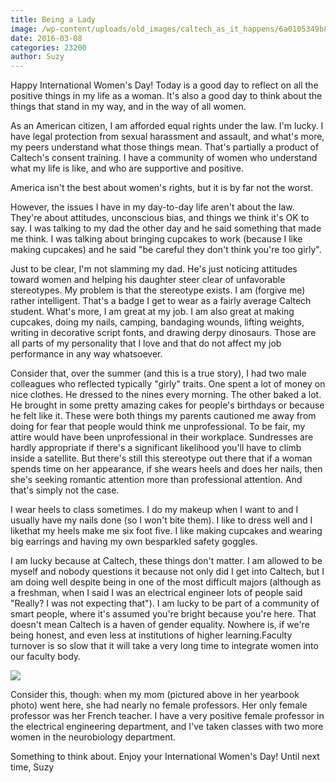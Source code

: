 ```yaml
---
title: Being a Lady
image: /wp-content/uploads/old_images/caltech_as_it_happens/6a0105349b8251970b01b7c820d5d5970b.jpg
date: 2016-03-08
categories: 23200
author: Suzy
---
```


Happy International Women's Day!
Today is a good day to reflect on all the positive things in my life as a woman. It's also a good day to think about the things that stand in my way, and in the way of all women.

As an American citizen, I am afforded equal rights under the law. I'm lucky. I have legal protection from sexual harassment and assault, and what's more, my peers understand what those things mean. That's partially a product of Caltech's consent training. I have a community of women who understand what my life is like, and who are supportive and positive.

America isn't the best about women's rights, but it is by far not the worst.

However, the issues I have in my day-to-day life aren't about the law. They're about attitudes, unconscious bias, and things we think it's OK to say. I was talking to my dad the other day and he said something that made me think. I was talking about bringing cupcakes to work (because I like making cupcakes) and he said "be careful they don't think you're too girly".

Just to be clear, I'm not slamming my dad. He's just noticing attitudes toward women and helping his daughter steer clear of unfavorable stereotypes. My problem is that the stereotype exists. I am (forgive me) rather intelligent. That's a badge I get to wear as a fairly average Caltech student. What's more, I am great at my job. I am also great at making cupcakes, doing my nails, camping, bandaging wounds, lifting weights, writing in decorative script fonts, and drawing derpy dinosaurs. Those are all parts of my personality that I love and that do not affect my job performance in any way whatsoever.

Consider that, over the summer (and this is a true story), I had two male colleagues who reflected typically "girly" traits. One spent a lot of money on nice clothes. He dressed to the nines every morning. The other baked a lot. He brought in some pretty amazing cakes for people's birthdays or because he felt like it. These were both things my parents cautioned me away from doing for fear that people would think me unprofessional. To be fair, my attire would have been unprofessional in their workplace. Sundresses are hardly appropriate if there's a significant likelihood you'll have to climb inside a satellite. But there's still this stereotype out there that if a woman spends time on her appearance, if she wears heels and does her nails, then she's seeking romantic attention more than professional attention. And that's simply not the case.

I wear heels to class sometimes. I do my makeup when I want to and I usually have my nails done (so I won't bite them). I like to dress well and I likethat my heels make me six foot five. I like making cupcakes and wearing big earrings and having my own besparkled safety goggles.

I am lucky because at Caltech, these things don't matter. I am allowed to be myself and nobody questions it because not only did I get into Caltech, but I am doing well despite being in one of the most difficult majors (although as a freshman, when I said I was an electrical engineer lots of people said "Really? I was not expecting that"). I am lucky to be part of a community of smart people, where it's assumed you're bright because you're here. That doesn't mean Caltech is a haven of gender equality. Nowhere is, if we're being honest, and even less at institutions of higher learning.Faculty turnover is so slow that it will take a very long time to integrate women into our faculty body.


![](/old_images/caltech_as_it_happens/6a0105349b8251970b01b8d1ab3156970c.png)

Consider this, though: when my mom (pictured above in her yearbook photo) went here, she had nearly no female professors. Her only female professor was her French teacher. I have a very positive female professor in the electrical engineering department, and I've taken classes with two more women in the neurobiology department.

Something to think about. Enjoy your International Women's Day!
Until next time,
Suzy
